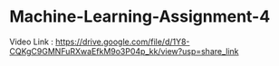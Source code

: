 # Machine-Learning-Assignment-4

Video Link : https://drive.google.com/file/d/1Y8-CQKgC9GMNFuRXwaEfkM9o3P04p_kk/view?usp=share_link
